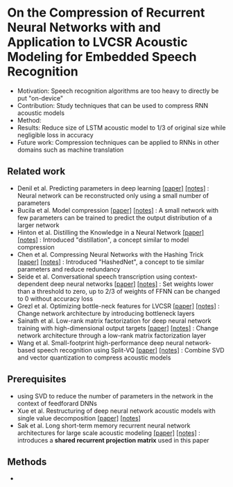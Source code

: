 # On the Compression of Recurrent Neural Networks with and Application to LVCSR Acoustic Modeling for Embedded Speech Recognition

* Motivation: Speech recognition algorithms are too heavy to directly be put "on-device"
* Contribution: Study techniques that can be used to compress RNN acoustic models
* Method: 
* Results: Reduce size of LSTM acoustic model to 1/3 of original size while negligible loss in accuracy
* Future work: Compression techniques can be applied to RNNs in other domains such as machine translation

## Related work
- Denil et al. Predicting parameters in deep learning [[paper]](https://arxiv.org/pdf/1306.0543v2.pdf) [[notes]]() : Neural network can be reconstructed only using a small number of parameters
- Bucila et al. Model compression [[paper]](https://www.cs.cornell.edu/~caruana/compression.kdd06.pdf) [[notes]]() : A small network with few parameters can be trained to predict the output distribution of a larger network
- Hinton et al. Distilling the Knowledge in a Neural Network [[paper]](https://www.cs.toronto.edu/~hinton/absps/distillation.pdf) [[notes]]() : Introduced "distillation", a concept similar to model compression
- Chen et al. Compressing Neural Networks with the Hashing Trick [[paper]](https://arxiv.org/pdf/1504.04788v1.pdf) [[notes]]() : Introduced "HashedNet", a concept to tie similar parameters and reduce redundancy
- Seide et al. Conversational speech transcription using context-dependent deep neural networks [[paper]](https://www.microsoft.com/en-us/research/wp-content/uploads/2016/02/CD-DNN-HMM-SWB-Interspeech2011-Pub.pdf) [[notes]]() : Set weights lower than a threshold to zero, up to 2/3 of weights of FFNN can be changed to 0 without accuracy loss
- Grezl et al. Optimizing bottle-neck features for LVCSR [[paper]](http://noel.feld.cvut.cz/speechlab/publications/068_icassp08.pdf) [[notes]]() : Change network architecture by introducing bottleneck layers
- Sainath et al. Low-rank matrix factorization for deep neural network training with high-dimensional output targets [[paper]](http://ieeexplore.ieee.org/stamp/stamp.jsp?arnumber=6638949) [[notes]]() : Change network architecture through a low-rank matrix factorization layer
- Wang et al. Small-footprint high-performance deep neural network-based speech recognition using Split-VQ [[paper]](http://ieeexplore.ieee.org/stamp/stamp.jsp?arnumber=7178919) [[notes]]() : Combine SVD and vector quantization to compress acoustic models

## Prerequisites
- using SVD to reduce the number of parameters in the network in the context of feedforard DNNs
- Xue et al. Restructuring of deep neural network acoustic models with single value decomposition [[paper]](https://www.microsoft.com/en-us/research/wp-content/uploads/2013/01/svd_v2.pdf) [[notes]]()
- Sak et al. Long short-term memory recurrent neural network architectures for large scale acoustic modeling [[paper]]() [[notes]]() : introduces a **shared recurrent projection matrix** used in this paper

## Methods
- 
